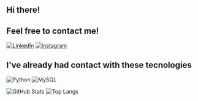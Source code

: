 ## Hi there!

## Feel free to contact me!

[![LinkedIn](https://img.shields.io/badge/LinkedIn-000?style=for-the-badge&logo=linkedin&logoColor=0E76A8)](https://www.linkedin.com/in/paixaolari/)
[![Instagram](https://img.shields.io/badge/Instagram-000?style=for-the-badge&logo=instagram)](https://www.instagram.com/paixaolarie/)

## I've already had contact with these tecnologies

![Python](https://img.shields.io/badge/Python-000?style=for-the-badge&logo=python)
![MySQL](https://img.shields.io/badge/MySQL-000?style=for-the-badge&logo=mysql&logoColor=005C84)



![GitHub Stats](https://github-readme-stats.vercel.app/api?username=paixaolari&theme=transparent&bg_color=000&border_color=30A3DC&show_icons=true&icon_color=30A3DC&title_color=E94D5F&text_color=FFF)
![Top Langs](https://github-readme-stats-git-masterrstaa-rickstaa.vercel.app/api/top-langs/?username=paixaolari&bg_color=000&border_color=30A3DC&title_color=E94D5F&text_color=FFF)

